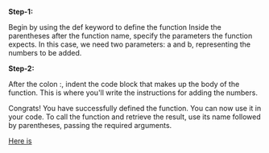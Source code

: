 **Step-1:**

Begin by using the def keyword to define the function
Inside the parentheses after the function name, 
specify the parameters the function expects. 
In this case, we need two parameters: a and b, 
representing the numbers to be added.

**Step-2:**

After the colon :, 
indent the code block that makes up the body of the function. 
This is where you'll write the instructions 
for adding the numbers.

Congrats! You have successfully defined the function. 
You can now use it in your code. 
To call the function and retrieve the result, 
use its name followed by parentheses, passing the required arguments.

[Here is](./function.py)
